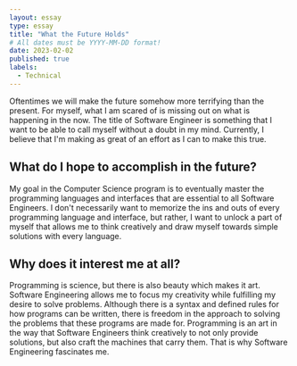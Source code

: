```yaml
---
layout: essay
type: essay
title: "What the Future Holds"
# All dates must be YYYY-MM-DD format!
date: 2023-02-02
published: true
labels:
  - Technical
---
```


Oftentimes we will make the future somehow more terrifying than the present. For myself, what I am scared of is missing out on what is happening in the now.
The title of Software Engineer is something that I want to be able to call myself without a doubt in my mind. Currently, I believe that I'm making as great of an effort
as I can to make this true.

## What do I hope to accomplish in the future?

My goal in the Computer Science program is to eventually master the programming languages and interfaces that are essential to all Software Engineers.
I don't necessarily want to memorize the ins and outs of every programming language and interface, but rather, I want to unlock a part of myself
that allows me to think creatively and draw myself towards simple solutions with every language.

## Why does it interest me at all?

Programming is science, but there is also beauty which makes it art. Software Engineering allows me to focus my creativity while fulfilling my desire to solve problems. Although there is a syntax and defined rules for how programs can be written, there is freedom in the approach to solving 
the problems that these programs are made for. Programming is an art in the way that Software Engineers think creatively to not only provide solutions, but also craft the machines that carry them. That is why Software Engineering fascinates me.
